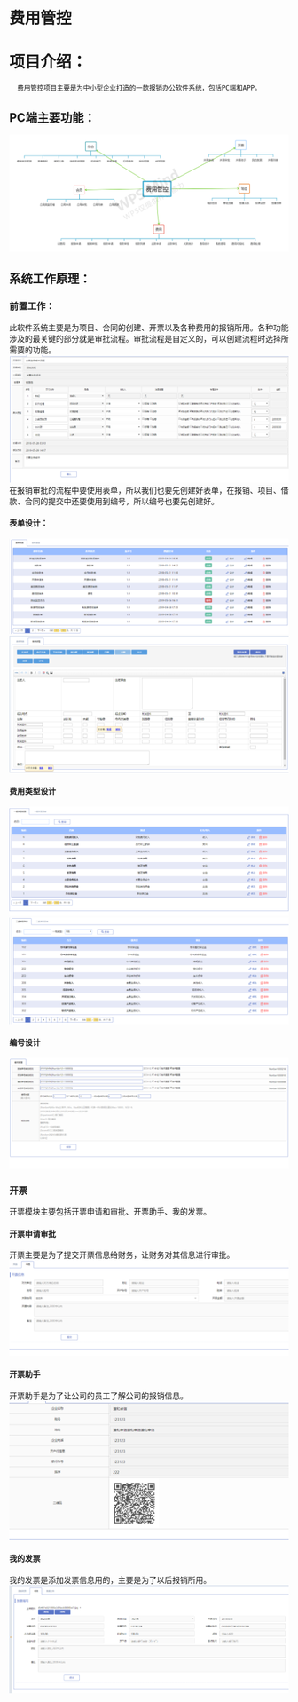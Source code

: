 费用管控 
==========================================================================================================================================
# 项目介绍：
      费用管控项目主要是为中小型企业打造的一款报销办公软件系统，包括PC端和APP。
 ## PC端主要功能：
 ![功能图片](img/结构.png?imageMogr2/auto-orient/strip%7CimageView2/2/w/300)
 ## 系统工作原理：
   ### 前置工作：
此软件系统主要是为项目、合同的创建、开票以及各种费用的报销所用。各种功能涉及的最关键的部分就是审批流程。审批流程是自定义的，可以创建流程时选择所需要的功能。
![流程图片](img/流程.png)
     在报销审批的流程中要使用表单，所以我们也要先创建好表单，在报销、项目、借款、合同的提交中还要使用到编号，所以编号也要先创建好。
#### 表单设计：
![流程图片](img/表单列表.png)  
![流程图片](img/表单设计.png) 
#### 费用类型设计
![流程图片](img/一级类型.png)  
![流程图片](img/二级类型.png) 
#### 编号设计
![编号图片](img/编号设计.png) 
  ### 开票
  开票模块主要包括开票申请和审批、开票助手、我的发票。
  #### 开票申请审批
  开票主要是为了提交开票信息给财务，让财务对其信息进行审批。
  ![开票图片](img/开票申请.png)  
  #### 开票助手
  开票助手是为了让公司的员工了解公司的报销信息。
  ![开票图片](img/开票助手.png)
  #### 我的发票
  我的发票是添加发票信息用的，主要是为了以后报销所用。
  ![开票图片](img/我的发票.png)
 
   
      
     
